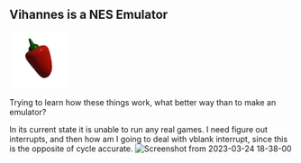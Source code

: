 ## Vihannes is a NES Emulator
<img src="https://raw.githubusercontent.com/sevonj/nesmachine/main/graphics/vegetable.png" width="100">

Trying to learn how these things work, what better way than to make an emulator?

In its current state it is unable to run any real games. I need figure out interrupts, and then how am I going to deal with vblank interrupt, since this is the opposite of cycle accurate.
![Screenshot from 2023-03-24 18-38-00](https://user-images.githubusercontent.com/100710152/227588891-53c70397-75f9-4d90-8dd2-89c743ff761e.png)
